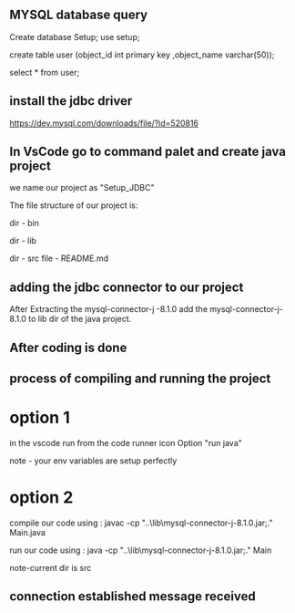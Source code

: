 ## MYSQL database query

Create database Setup;
use setup;

create table user (object_id int primary key ,object_name varchar(50)); 

select * from user;

## install the jdbc driver
https://dev.mysql.com/downloads/file/?id=520816

## In VsCode go to command palet and create java project

we name our project as "Setup_JDBC"

The file structure of our project is:

dir - bin

dir - lib

dir - src
file - README.md
 
## adding the jdbc connector to our project

 After Extracting the mysql-connector-j -8.1.0 add the mysql-connector-j-8.1.0 to lib dir of the java project.

 ## After coding is done 

 ## process of compiling and running the project
# option 1 

 in the vscode run from the code runner icon Option "run java"

note - your env variables are setup perfectly

# option 2

compile our code using : javac -cp "..\lib\mysql-connector-j-8.1.0.jar;."  Main.java



run our code using : java -cp "..\lib\mysql-connector-j-8.1.0.jar;."  Main  


note-current dir is src


## connection established message received
